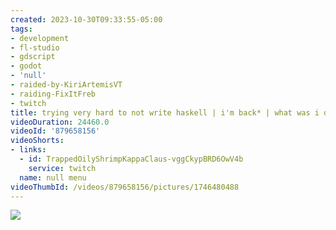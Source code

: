 ```yaml
---
created: 2023-10-30T09:33:55-05:00
tags:
- development
- fl-studio
- gdscript
- godot
- 'null'
- raided-by-KiriArtemisVT
- raiding-FixItFreb
- twitch
title: trying very hard to not write haskell | i'm back* | what was i doing again
videoDuration: 24460.0
videoId: '879658156'
videoShorts:
- links:
  - id: TrappedOilyShrimpKappaClaus-vggCkypBRD6OwV4b
    service: twitch
  name: null menu
videoThumbId: /videos/879658156/pictures/1746480488
---
```


![](20231030143355.jpg)
